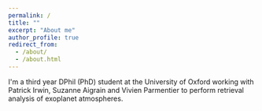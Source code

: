 ```yaml
---
permalink: /
title: ""
excerpt: "About me"
author_profile: true
redirect_from: 
  - /about/
  - /about.html
---
```


I'm a third year DPhil (PhD) student at the University of Oxford working with Patrick Irwin, Suzanne Aigrain and Vivien Parmentier to perform retrieval analysis of exoplanet atmospheres.

